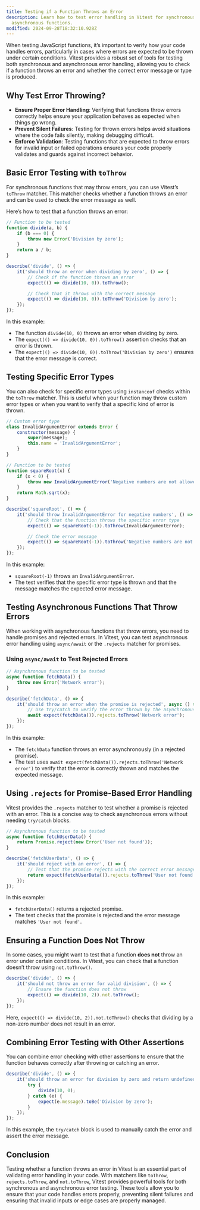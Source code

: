 ```yaml
---
title: Testing if a Function Throws an Error
description: Learn how to test error handling in Vitest for synchronous and
  asynchronous functions.
modified: 2024-09-28T18:32:10.928Z
---
```


When testing JavaScript functions, it’s important to verify how your code handles errors, particularly in cases where errors are expected to be thrown under certain conditions. Vitest provides a robust set of tools for testing both synchronous and asynchronous error handling, allowing you to check if a function throws an error and whether the correct error message or type is produced.

## Why Test Error Throwing?

- **Ensure Proper Error Handling**: Verifying that functions throw errors correctly helps ensure your application behaves as expected when things go wrong.
- **Prevent Silent Failures**: Testing for thrown errors helps avoid situations where the code fails silently, making debugging difficult.
- **Enforce Validation**: Testing functions that are expected to throw errors for invalid input or failed operations ensures your code properly validates and guards against incorrect behavior.

## Basic Error Testing with `toThrow`

For synchronous functions that may throw errors, you can use Vitest’s `toThrow` matcher. This matcher checks whether a function throws an error and can be used to check the error message as well.

Here’s how to test that a function throws an error:

```js
// Function to be tested
function divide(a, b) {
	if (b === 0) {
		throw new Error('Division by zero');
	}
	return a / b;
}

describe('divide', () => {
	it('should throw an error when dividing by zero', () => {
		// Check if the function throws an error
		expect(() => divide(10, 0)).toThrow();

		// Check that it throws with the correct message
		expect(() => divide(10, 0)).toThrow('Division by zero');
	});
});
```

In this example:

- The function `divide(10, 0)` throws an error when dividing by zero.
- The `expect(() => divide(10, 0)).toThrow()` assertion checks that an error is thrown.
- The `expect(() => divide(10, 0)).toThrow('Division by zero')` ensures that the error message is correct.

## Testing Specific Error Types

You can also check for specific error types using `instanceof` checks within the `toThrow` matcher. This is useful when your function may throw custom error types or when you want to verify that a specific kind of error is thrown.

```js
// Custom error type
class InvalidArgumentError extends Error {
	constructor(message) {
		super(message);
		this.name = 'InvalidArgumentError';
	}
}

// Function to be tested
function squareRoot(x) {
	if (x < 0) {
		throw new InvalidArgumentError('Negative numbers are not allowed');
	}
	return Math.sqrt(x);
}

describe('squareRoot', () => {
	it('should throw InvalidArgumentError for negative numbers', () => {
		// Check that the function throws the specific error type
		expect(() => squareRoot(-1)).toThrow(InvalidArgumentError);

		// Check the error message
		expect(() => squareRoot(-1)).toThrow('Negative numbers are not allowed');
	});
});
```

In this example:

- `squareRoot(-1)` throws an `InvalidArgumentError`.
- The test verifies that the specific error type is thrown and that the message matches the expected error message.

## Testing Asynchronous Functions That Throw Errors

When working with asynchronous functions that throw errors, you need to handle promises and rejected errors. In Vitest, you can test asynchronous error handling using `async/await` or the `.rejects` matcher for promises.

### Using `async/await` to Test Rejected Errors

```js
// Asynchronous function to be tested
async function fetchData() {
	throw new Error('Network error');
}

describe('fetchData', () => {
	it('should throw an error when the promise is rejected', async () => {
		// Use try/catch to verify the error thrown by the asynchronous function
		await expect(fetchData()).rejects.toThrow('Network error');
	});
});
```

In this example:

- The `fetchData` function throws an error asynchronously (in a rejected promise).
- The test uses `await expect(fetchData()).rejects.toThrow('Network error')` to verify that the error is correctly thrown and matches the expected message.

## Using `.rejects` for Promise-Based Error Handling

Vitest provides the `.rejects` matcher to test whether a promise is rejected with an error. This is a concise way to check asynchronous errors without needing `try/catch` blocks.

```js
// Asynchronous function to be tested
async function fetchUserData() {
	return Promise.reject(new Error('User not found'));
}

describe('fetchUserData', () => {
	it('should reject with an error', () => {
		// Test that the promise rejects with the correct error message
		return expect(fetchUserData()).rejects.toThrow('User not found');
	});
});
```

In this example:

- `fetchUserData()` returns a rejected promise.
- The test checks that the promise is rejected and the error message matches `'User not found'`.

## Ensuring a Function Does Not Throw

In some cases, you might want to test that a function **does not** throw an error under certain conditions. In Vitest, you can check that a function doesn’t throw using `not.toThrow()`.

```js
describe('divide', () => {
	it('should not throw an error for valid division', () => {
		// Ensure the function does not throw
		expect(() => divide(10, 2)).not.toThrow();
	});
});
```

Here, `expect(() => divide(10, 2)).not.toThrow()` checks that dividing by a non-zero number does not result in an error.

## Combining Error Testing with Other Assertions

You can combine error checking with other assertions to ensure that the function behaves correctly after throwing or catching an error.

```js
describe('divide', () => {
	it('should throw an error for division by zero and return undefined', () => {
		try {
			divide(10, 0);
		} catch (e) {
			expect(e.message).toBe('Division by zero');
		}
	});
});
```

In this example, the `try/catch` block is used to manually catch the error and assert the error message.

## Conclusion

Testing whether a function throws an error in Vitest is an essential part of validating error handling in your code. With matchers like `toThrow`, `rejects.toThrow`, and `not.toThrow`, Vitest provides powerful tools for both synchronous and asynchronous error testing. These tools allow you to ensure that your code handles errors properly, preventing silent failures and ensuring that invalid inputs or edge cases are properly managed.

```ts
```
